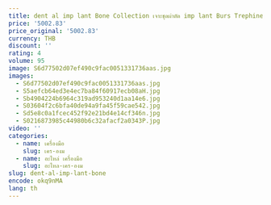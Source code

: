 ```yaml
---
title: dent al imp lant Bone Collection เจาะชุดผ่าตัด imp lant Burs Trephine Burs ตัด 12 ชิ้น
price: '5002.83'
price_original: '5002.83'
currency: THB
discount: ''
rating: 4
volume: 95
image: S6d77502d07ef490c9fac0051331736aas.jpg
images:
  - S6d77502d07ef490c9fac0051331736aas.jpg
  - S5aefcb64ed3e4ec7ba84f60917ecb08aH.jpg
  - Sb4904224b6964c319ad953240d1aa14e6.jpg
  - S03604f2c6bfa40de94a9fa45f59cae542.jpg
  - Sd5e8c0a1fcec452f92e21bd4e14cf346n.jpg
  - S0216873985c44980b6c32afacf2a0343P.jpg
video: ''
categories:
  - name: เครื่องมือ
    slug: เคร-องม
  - name: อะไหล่ เครื่องมือ
    slug: อะไหล-เคร-องม
slug: dent-al-imp-lant-bone
encode: okq9nMA
lang: th
---
```

  